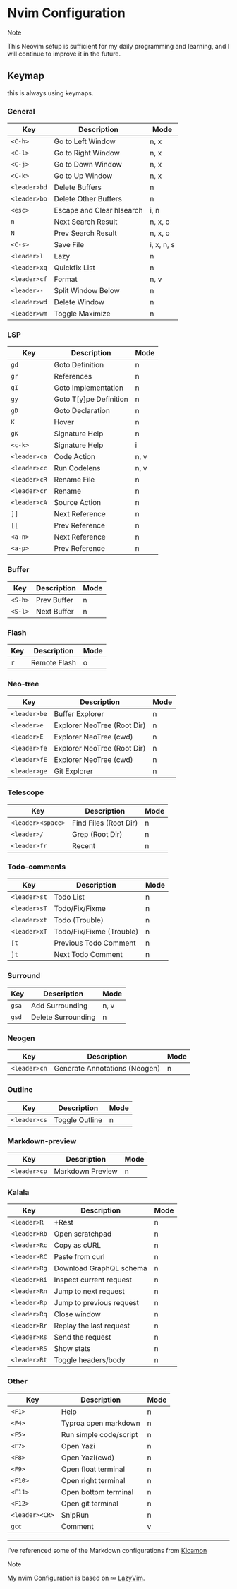 # Nvim Configuration

> [!NOTE]
> This Neovim setup is sufficient for my daily programming and learning, and I will continue to improve it in the future.

## Keymap

this is always using keymaps.

### General

| Key        | Description               | Mode       |
|------------|---------------------------|------------|
| `<C-h>`      | Go to Left Window         | n, x       |
| `<C-l>`      | Go to Right Window        | n, x       |
| `<C-j>`      | Go to Down Window         | n, x       |
| `<C-k>`      | Go to Up Window           | n, x       |
| `<leader>bd` | Delete Buffers            | n          |
| `<leader>bo` | Delete Other Buffers      | n          |
| `<esc>`      | Escape and Clear hlsearch | i, n       |
| `n`          | Next Search Result        | n, x, o    |
| `N`          | Prev Search Result        | n, x, o    |
| `<C-s>`      | Save File                 | i, x, n, s |
| `<leader>l`  | Lazy                      | n          |
| `<leader>xq` | Quickfix List             | n          |
| `<leader>cf` | Format                    | n, v       |
| `<leader>-`  | Split Window Below        | n          |
| `<leader>wd` | Delete Window             | n          |
| `<leader>wm` | Toggle Maximize           | n          |

### LSP

| Key        | Description            | Mode |
|------------|------------------------|------|
| `gd`         | Goto Definition        | n    |
| `gr`         | References             | n    |
| `gI`         | Goto Implementation    | n    |
| `gy`         | Goto T[y]pe Definition | n    |
| `gD`         | Goto Declaration       | n    |
| `K`          | Hover                  | n    |
| `gK`         | Signature Help         | n    |
| `<c-k>`      | Signature Help         | i    |
| `<leader>ca` | Code Action            | n, v |
| `<leader>cc` | Run Codelens           | n, v |
| `<leader>cR` | Rename File            | n    |
| `<leader>cr` | Rename                 | n    |
| `<leader>cA` | Source Action          | n    |
| `]]`         | Next Reference         | n    |
| `[[`         | Prev Reference         | n    |
| `<a-n>`      | Next Reference         | n    |
| `<a-p>`      | Prev Reference         | n    |

### Buffer

| Key   | Description | Mode |
|-------|-------------|------|
| `<S-h>` | Prev Buffer | n    |
| `<S-l>` | Next Buffer | n    |

### Flash

| Key | Description  | Mode |
|-----|--------------|------|
| `r`   | Remote Flash | o    |

### Neo-tree

| Key        | Description                 | Mode |
|------------|-----------------------------|------|
| `<leader>be` | Buffer Explorer             | n    |
| `<leader>e`  | Explorer NeoTree (Root Dir) | n    |
| `<leader>E`  | Explorer NeoTree (cwd)      | n    |
| `<leader>fe` | Explorer NeoTree (Root Dir) | n    |
| `<leader>fE` | Explorer NeoTree (cwd)      | n    |
| `<leader>ge` | Git Explorer                | n    |

### Telescope

| Key             | Description           | Mode |
|-----------------|-----------------------|------|
| `<leader><space>` | Find Files (Root Dir) | n    |
| `<leader>/`       | Grep (Root Dir)       | n    |
| `<leader>fr`      | Recent                | n    |

### Todo-comments

| Key        | Description              | Mode |
|------------|--------------------------|------|
| `<leader>st` | Todo List                | n    |
| `<leader>sT` | Todo/Fix/Fixme           | n    |
| `<leader>xt` | Todo (Trouble)           | n    |
| `<leader>xT` | Todo/Fix/Fixme (Trouble) | n    |
| `[t`         | Previous Todo Comment    | n    |
| `]t`         | Next Todo Comment        | n    |

### Surround

| Key | Description        | Mode |
|-----|--------------------|------|
| `gsa` | Add Surrounding    | n, v |
| `gsd` | Delete Surrounding | n    |

### Neogen

| Key        | Description                   | Mode |
|------------|-------------------------------|------|
| `<leader>cn` | Generate Annotations (Neogen) | n    |

### Outline

| Key        | Description    | Mode |
|------------|----------------|------|
| `<leader>cs` | Toggle Outline | n    |

### Markdown-preview

| Key        | Description      | Mode |
|------------|------------------|------|
| `<leader>cp` | Markdown Preview | n    |

### Kalala

| Key        | Description              | Mode |
|------------|--------------------------|------|
| `<leader>R`  | +Rest                    | n    |
| `<leader>Rb` | Open scratchpad          | n    |
| `<leader>Rc` | Copy as cURL             | n    |
| `<leader>RC` | Paste from curl          | n    |
| `<leader>Rg` | Download GraphQL schema  | n    |
| `<leader>Ri` | Inspect current request  | n    |
| `<leader>Rn` | Jump to next request     | n    |
| `<leader>Rp` | Jump to previous request | n    |
| `<leader>Rq` | Close window             | n    |
| `<leader>Rr` | Replay the last request  | n    |
| `<leader>Rs` | Send the request         | n    |
| `<leader>RS` | Show stats               | n    |
| `<leader>Rt` | Toggle headers/body      | n    |

### Other

| Key          | Description            | Mode |
|--------------|------------------------|------|
| `<F1>`         | Help                   | n    |
| `<F4>`         | Typroa open markdown   | n    |
| `<F5>`         | Run simple code/script | n    |
| `<F7>`         | Open Yazi              | n    |
| `<F8>`         | Open Yazi(cwd)         | n    |
| `<F9>`         | Open float terminal    | n    |
| `<F10>`        | Open right terminal    | n    |
| `<F11>`        | Open bottom terminal   | n    |
| `<F12>`        | Open git terminal      | n    |
| `<leader><CR>` | SnipRun                | n    |
| `gcc`          | Comment                | v    |

------

I've referenced some of the Markdown configurations from [Kicamon](https://github.com/Kicamon/nvim.git)

> [!Note]
> My nvim Configuration is based on 💤 [LazyVim](https://github.com/LazyVim/LazyVim).

